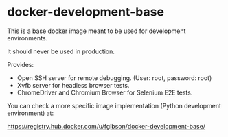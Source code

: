 # docker-development-base
This is a base docker image meant to be used for development environments. 

It should never be used in production.

Provides:
* Open SSH server for remote debugging. (User: root, password: root)
* Xvfb server for headless browser tests.
* ChromeDriver and Chromium Browser for Selenium E2E tests.

You can check a more specific image implementation (Python development environment) at: 

https://registry.hub.docker.com/u/fgibson/docker-development-base/

